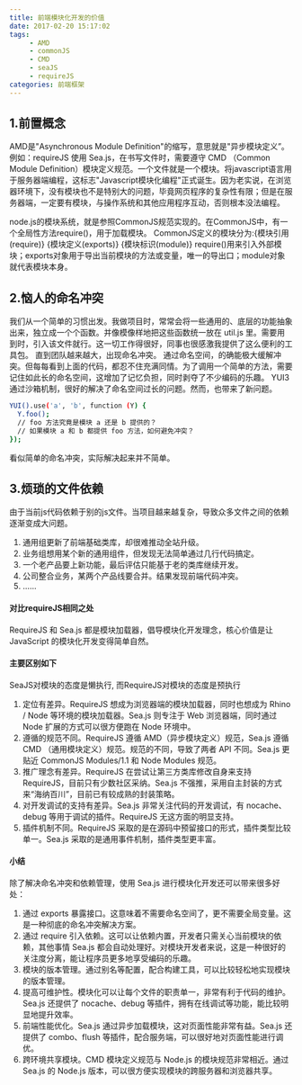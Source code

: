 ```yaml
---
title: 前端模块化开发的价值
date: 2017-02-20 15:17:02
tags:
     - AMD
     - commonJS
     - CMD
     - seaJS
     - requireJS
categories: 前端框架
---
```


## 1.前置概念
AMD是"Asynchronous Module Definition"的缩写，意思就是"异步模块定义”。例如：requireJS
使用 Sea.js，在书写文件时，需要遵守 CMD （Common Module Definition）模块定义规范。一个文件就是一个模块。将javascript语言用于服务器端编程，这标志"Javascript模块化编程"正式诞生。因为老实说，在浏览器环境下，没有模块也不是特别大的问题，毕竟网页程序的复杂性有限；但是在服务器端，一定要有模块，与操作系统和其他应用程序互动，否则根本没法编程。

node.js的模块系统，就是参照CommonJS规范实现的。在CommonJS中，有一个全局性方法require()，用于加载模块。
CommonJS定义的模块分为:{模块引用(require)} {模块定义(exports)} {模块标识(module)}
require()用来引入外部模块；exports对象用于导出当前模块的方法或变量，唯一的导出口；module对象就代表模块本身。

## 2.恼人的命名冲突

我们从一个简单的习惯出发。我做项目时，常常会将一些通用的、底层的功能抽象出来，独立成一个个函数。并像模像样地把这些函数统一放在 util.js 里。需要用到时，引入该文件就行。这一切工作得很好，同事也很感激我提供了这么便利的工具包。
直到团队越来越大，出现命名冲突。
通过命名空间，的确能极大缓解冲突。但每每看到上面的代码，都忍不住充满同情。为了调用一个简单的方法，需要记住如此长的命名空间，这增加了记忆负担，同时剥夺了不少编码的乐趣。
YUI3 通过沙箱机制，很好的解决了命名空间过长的问题。然而，也带来了新问题。
```bash
YUI().use('a', 'b', function (Y) {
  Y.foo();
  // foo 方法究竟是模块 a 还是 b 提供的？
  // 如果模块 a 和 b 都提供 foo 方法，如何避免冲突？
});
```
看似简单的命名冲突，实际解决起来并不简单。


## 3.烦琐的文件依赖

由于当前js代码依赖于别的js文件。当项目越来越复杂，导致众多文件之间的依赖逐渐变成大问题。

1. 通用组更新了前端基础类库，却很难推动全站升级。
2. 业务组想用某个新的通用组件，但发现无法简单通过几行代码搞定。
3. 一个老产品要上新功能，最后评估只能基于老的类库继续开发。
4. 公司整合业务，某两个产品线要合并。结果发现前端代码冲突。
5. ……

#### 对比requireJS相同之处
RequireJS 和 Sea.js 都是模块加载器，倡导模块化开发理念，核心价值是让 JavaScript 的模块化开发变得简单自然。

#### 主要区别如下
SeaJS对模块的态度是懒执行, 而RequireJS对模块的态度是预执行

1. 定位有差异。RequireJS 想成为浏览器端的模块加载器，同时也想成为 Rhino / Node 等环境的模块加载器。Sea.js 则专注于 Web 浏览器端，同时通过 Node 扩展的方式可以很方便跑在 Node 环境中。
2. 遵循的规范不同。RequireJS 遵循 AMD（异步模块定义）规范，Sea.js 遵循 CMD （通用模块定义）规范。规范的不同，导致了两者 API 不同。Sea.js 更贴近 CommonJS Modules/1.1 和 Node Modules 规范。
3. 推广理念有差异。RequireJS 在尝试让第三方类库修改自身来支持 RequireJS，目前只有少数社区采纳。Sea.js 不强推，采用自主封装的方式来“海纳百川”，目前已有较成熟的封装策略。
4. 对开发调试的支持有差异。Sea.js 非常关注代码的开发调试，有 nocache、debug 等用于调试的插件。RequireJS 无这方面的明显支持。
5. 插件机制不同。RequireJS 采取的是在源码中预留接口的形式，插件类型比较单一。Sea.js 采取的是通用事件机制，插件类型更丰富。

#### 小结
除了解决命名冲突和依赖管理，使用 Sea.js 进行模块化开发还可以带来很多好处：
1. 通过 exports 暴露接口。这意味着不需要命名空间了，更不需要全局变量。这是一种彻底的命名冲突解决方案。
2. 通过 require 引入依赖。这可以让依赖内置，开发者只需关心当前模块的依赖，其他事情 Sea.js 都会自动处理好。对模块开发者来说，这是一种很好的 关注度分离，能让程序员更多地享受编码的乐趣。
3. 模块的版本管理。通过别名等配置，配合构建工具，可以比较轻松地实现模块的版本管理。
4. 提高可维护性。模块化可以让每个文件的职责单一，非常有利于代码的维护。Sea.js 还提供了 nocache、debug 等插件，拥有在线调试等功能，能比较明显地提升效率。
5. 前端性能优化。Sea.js 通过异步加载模块，这对页面性能非常有益。Sea.js 还提供了 combo、flush 等插件，配合服务端，可以很好地对页面性能进行调优。
6. 跨环境共享模块。CMD 模块定义规范与 Node.js 的模块规范非常相近。通过 Sea.js 的 Node.js 版本，可以很方便实现模块的跨服务器和浏览器共享。

